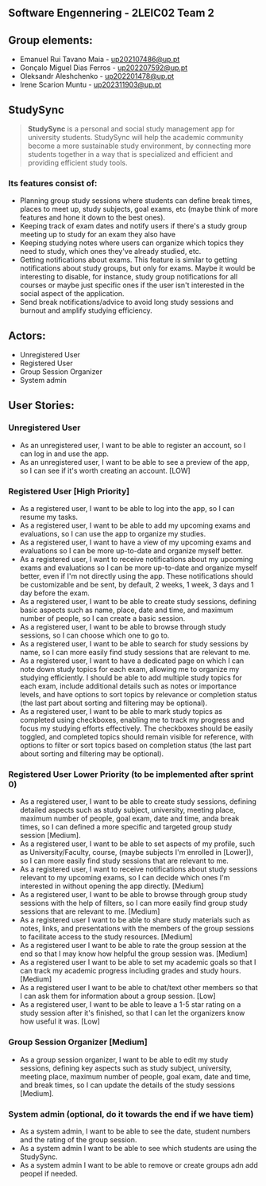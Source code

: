 ## Software Engennering - 2LEIC02 Team 2

## Group elements:
- Emanuel Rui Tavano Maia - up202107486@up.pt
- Gonçalo Miguel Dias Ferros - up202207592@up.pt
- Oleksandr Aleshchenko - up202201478@up.pt
- Irene Scarion Muntu - up202311903@up.pt

## StudySync
> **StudySync** is a personal and social study management app for university students. StudySync will help the academic community become a more sustainable study environment, by connecting more students together in a way that is specialized and efficient and providing efficient study tools.

### Its features consist of:
- Planning group study sessions where students can define break times, places to meet up, study subjects, goal exams, etc (maybe think of more features and hone it down to the best ones).
- Keeping track of exam dates and notify users if there's a study group meeting up to study for an exam they also have 
- Keeping studying notes where users can organize which topics they need to study, which ones they've already studied, etc.
- Getting notifications about exams. This feature is similar to getting notifications about study groups, but only for exams. Maybe it would be interesting to disable, for instance, study group notifications for all courses or maybe just specific ones if the user isn't interested in the social aspect of the application.
- Send break notifications/advice to avoid long study sessions and burnout and amplify studying efficiency.

## Actors:
- Unregistered User
- Registered User
- Group Session Organizer
- System admin

## User Stories:

### **Unregistered User**
- As an unregistered user, I want to be able to register an account, so I can log in and use the app.
- As an unregistered user, I want to be able to see a preview of the app, so I can see if it's worth creating an account. [LOW]

### **Registered User [High Priority]**
- As a registered user, I want to be able to log into the app, so I can resume my tasks.
- As a registered user, I want to be able to add my upcoming exams and evaluations, so I can use the app to organize my studies.
- As a registered user, I want to have a view of my upcoming exams and evaluations so I can be more up-to-date and organize myself better.
- As a registered user, I want to receive notifications about my upcoming exams and evaluations so I can be more up-to-date and organize myself better, even if I'm not directly using the app. These notifications should be customizable and be sent, by default, 2 weeks, 1 week, 3 days and 1 day before the exam.
- As a registered user, I want to be able to create study sessions, defining basic aspects such as name, place, date and time, and maximum number of people, so I can create a basic session.
- As a registered user, I want to be able to browse through study sessions, so I can choose which one to go to.
- As a registered user, I want to be able to search for study sessions by name, so I can more easily find study sessions that are relevant to me.
- As a registered user, I want to have a dedicated page on which I can note down study topics for each exam, allowing me to organize my studying efficiently. I should be able to add multiple study topics for each exam, include additional details such as notes or importance levels, and have options to sort topics by relevance or completion status (the last part about sorting and filtering may be optional).
- As a registered user, I want to be able to mark study topics as completed using checkboxes, enabling me to track my progress and focus my studying efforts effectively. The checkboxes should be easily toggled, and completed topics should remain visible for reference, with options to filter or sort topics based on completion status (the last part about sorting and filtering may be optional).

### **Registered User Lower Priority (to be implemented after sprint 0)**
- As a registered user, I want to be able to create study sessions, defining detailed aspects such as study subject, university, meeting place, maximum number of people, goal exam, date and time, anda break times, so I can defined a more specific and targeted group study session [Medium].
- As a registered user, I want to be able to set aspects of my profile, such as University/Faculty, course, (maybe subjects I'm enrolled in [Lower]), so I can more easily find study sessions that are relevant to me.
- As a registered user, I want to receive notifications about study sessions relevant to my upcoming exams, so I can decide which ones I'm interested in without opening the app directly. [Medium]
- As a registered user, I want to be able to browse through group study sessions with the help of filters, so I can more easily find group study sessions that are relevant to me. [Medium]
- As a registered user I want to be able to share study materials such as notes, links, and presentations with the members of the group sessions to facilitate access to the study resources. [Medium]
- As a registered user I want to be able to rate the group session at the end so that I may know how helpful the group session was. [Medium]
- As a registered user I want to be able to set my academic goals so that I can track my academic progress including grades and study hours. [Medium]
- As a registered user I want to be able to chat/text other members so that I can ask them for information about a group session. [Low]
- As a registered user, I want to be able to leave a 1-5 star rating on a study session after it's finished, so that I can let the organizers know how useful it was. [Low]

### **Group Session Organizer [Medium]**
- As a group session organizer, I want to be able to edit my study sessions, defining key aspects such as study subject, university, meeting place, maximum number of people, goal exam, date and time, and break times, so I can update the details of the study sessions [Medium].

### **System admin (optional, do it towards the end if we have tiem)**
- As a system admin, I want to be able to see the date, student numbers and the rating of the group session.
- As a system admin I want to be able to see which students are using the StudySync.
- As a system admin I want to be able to remove or create groups adn add peopel if needed.

